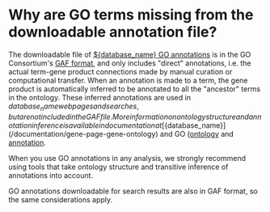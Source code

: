 # Why are GO terms missing from the downloadable annotation file?
<!-- pombase_categories: Finding data,Using ontologies -->

The downloadable file of [${database_name} GO
annotations](/downloads/go-annotations) is in the GO Consortium's [GAF
format](http://geneontology.org/docs/go-annotation-file-gaf-format-2.2/),
and only includes "direct" annotations, i.e. the actual term-gene
product connections made by manual curation or computational
transfer. When an annotation is made to a term, the gene product is
automatically inferred to be annotated to all the "ancestor" terms in
the ontology. These inferred annotations are used in ${database_name} web pages
and searches, but are not included in the GAF file. More information
on ontology structure and annotation inference is available in
documentation at [${database_name}](/documentation/gene-page-gene-ontology) and
GO ([ontology](http://geneontology.org/docs/ontology-documentation/)
and [annotation](http://geneontology.org/docs/go-annotations/).

When you use GO annotations in any analysis, we strongly recommend
using tools that take ontology structure and transitive inference of
annotations into account.

GO annotations downloadable for search results are also in GAF format,
so the same considerations apply.